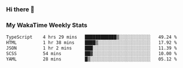 ### Hi there 👋

<!--
**royschrauwen/royschrauwen** is a ✨ _special_ ✨ repository because its `README.md` (this file) appears on your GitHub profile.

Here are some ideas to get you started:

- 🔭 I’m currently working on ...
- 🌱 I’m currently learning ...
- 👯 I’m looking to collaborate on ...
- 🤔 I’m looking for help with ...
- 💬 Ask me about ...
- 📫 How to reach me: ...
- 😄 Pronouns: ...
- ⚡ Fun fact: ...
-->


### My WakaTime Weekly Stats
<!--START_SECTION:waka-->

```txt
TypeScript    4 hrs 29 mins   ████████████▒░░░░░░░░░░░░   49.24 %
HTML          1 hr 38 mins    ████▒░░░░░░░░░░░░░░░░░░░░   17.92 %
JSON          1 hr 2 mins     ███░░░░░░░░░░░░░░░░░░░░░░   11.39 %
SCSS          54 mins         ██▓░░░░░░░░░░░░░░░░░░░░░░   10.00 %
YAML          28 mins         █▒░░░░░░░░░░░░░░░░░░░░░░░   05.12 %
```

<!--END_SECTION:waka-->
